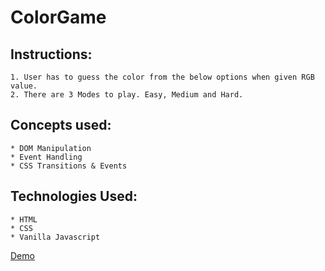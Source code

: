 # ColorGame
## Instructions:
	1. User has to guess the color from the below options when given RGB value.
	2. There are 3 Modes to play. Easy, Medium and Hard. 

## Concepts used:
	* DOM Manipulation
	* Event Handling
	* CSS Transitions & Events
## Technologies Used:
	* HTML
	* CSS
	* Vanilla Javascript
[Demo](https://gsavitha95.github.io/ColorGame/)

